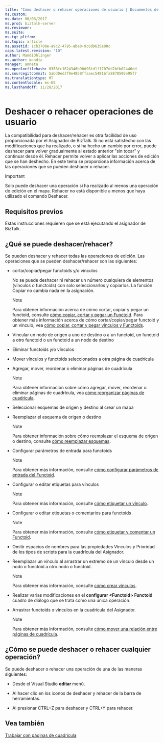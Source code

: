 ```yaml
---
title: "Cómo deshacer o rehacer operaciones de usuario | Documentos de Microsoft"
ms.custom: 
ms.date: 06/08/2017
ms.prod: biztalk-server
ms.reviewer: 
ms.suite: 
ms.tgt_pltfrm: 
ms.topic: article
ms.assetid: 1cb3708e-a9c2-4795-aba0-9c6d9635e08c
caps.latest.revision: "10"
author: MandiOhlinger
ms.author: mandia
manager: anneta
ms.openlocfilehash: 8358fc1624346b90d98fd1f1707dd2bfb02446dd
ms.sourcegitcommit: 5abd0ed3f9e4858ffaaec5481bfa8878595e95f7
ms.translationtype: MT
ms.contentlocale: es-ES
ms.lasthandoff: 11/28/2017
---
```

# <a name="how-to-undo-or-redo-user-operations"></a>Deshacer o rehacer operaciones de usuario
La compatibilidad para deshacer/rehacer es otra facilidad de uso proporcionada por el Asignador de BizTalk. Si no está satisfecho con las modificaciones que ha realizado, o si ha hecho un cambio por error, puede deshacer para volver gradualmente al estado anterior "sin tocar" y continuar desde él. Rehacer permite volver a aplicar las acciones de edición que se han deshecho. En este tema se proporciona información acerca de las operaciones que se pueden deshacer o rehacer.  
  
> [!IMPORTANT]
>  Solo puede deshacer una operación si ha realizado al menos una operación de edición en el mapa. Rehacer no está disponible a menos que haya utilizado el comando Deshacer.  
  
## <a name="prerequisites"></a>Requisitos previos  
 Estas instrucciones requieren que se está ejecutando el asignador de BizTalk.  
  
## <a name="what-can-you-undoredo"></a>¿Qué se puede deshacer/rehacer?  
 Se pueden deshacer y rehacer todas las operaciones de edición. Las operaciones que se pueden deshacer/rehacer son las siguientes:  
  
-   cortar/copiar/pegar functoids y/o vínculos  
  
     No se puede deshacer ni rehacer un número cualquiera de elementos (vínculos o functoids) con solo seleccionarlos y copiarlos. La función Copiar no cambia nada en la asignación.  
  
    > [!NOTE]
    >  Para obtener información acerca de cómo cortar, copiar y pegar un functoid, consulte [cómo copiar, cortar y pegar un Functoid](../core/how-to-copy-cut-and-paste-a-functoid.md). Para obtener más información acerca de cómo cortar/copiar/pegar functoid y un vínculo, vea [cómo copiar, cortar y pegar vínculos y Functoids](../core/how-to-copy-cut-and-paste-links-and-functoids.md).  
  
-   Vincular un nodo de origen a uno de destino o a un functoid, un functoid a otro functoid o un functoid a un nodo de destino  
  
-   Eliminar functoids y/o vínculos  
  
-   Mover vínculos y functoids seleccionados a otra página de cuadrícula  
  
-   Agregar, mover, reordenar o eliminar páginas de cuadrícula  
  
    > [!NOTE]
    >  Para obtener información sobre cómo agregar, mover, reordenar o eliminar páginas de cuadrícula, vea [cómo reorganizar páginas de cuadrícula](../core/how-to-reorder-grid-pages.md).  
  
-   Seleccionar esquemas de origen y destino al crear un mapa  
  
-   Reemplazar el esquema de origen o destino  
  
    > [!NOTE]
    >  Para obtener información sobre cómo reemplazar el esquema de origen o destino, consulte [cómo reemplazar esquemas](../core/how-to-replace-schemas.md).  
  
-   Configurar parámetros de entrada para functoids  
  
    > [!NOTE]
    >  Para obtener más información, consulte [cómo configurar parámetros de entrada del Functoid](../core/how-to-configure-functoid-input-parameters.md).  
  
-   Configurar o editar etiquetas para vínculos  
  
    > [!NOTE]
    >  Para obtener más información, consulte [cómo etiquetar un vínculo](../core/how-to-label-a-link.md).  
  
-   Configurar o editar etiquetas o comentarios para functoids  
  
    > [!NOTE]
    >  Para obtener más información, consulte [cómo etiquetar y comentar un Functoid](../core/how-to-label-and-comment-a-functoid.md).  
  
-   Omitir espacios de nombres para las propiedades Vínculos y Prioridad de los tipos de scripts para la cuadrícula del Asignador.  
  
-   Reemplazar un vínculo al arrastrar un extremo de un vínculo desde un nodo o functoid a otro nodo o functoid.  
  
    > [!NOTE]
    >  Para obtener más información, consulte [cómo crear vínculos](../core/how-to-create-links.md).  
  
-   Realizar varias modificaciones en el **configurar \<Functoid\> Functoid** cuadro de diálogo que se trata como una única operación.  
  
-   Arrastrar functoids o vínculos en la cuadrícula del Asignador.  
  
    > [!NOTE]
    >  Para obtener más información, consulte [cómo mover una relación entre páginas de cuadrícula](../core/how-to-move-a-relationship-between-grid-pages.md).  
  
## <a name="how-can-you-undoredo-any-operation"></a>¿Cómo se puede deshacer o rehacer cualquier operación?  
 Se puede deshacer o rehacer una operación de una de las maneras siguientes:  
  
-   Desde el Visual Studio **editar** menú.  
  
-   Al hacer clic en los iconos de deshacer y rehacer de la barra de herramientas.  
  
-   Al presionar CTRL+Z para deshacer y CTRL+Y para rehacer.  
  
## <a name="see-also"></a>Vea también  
 [Trabajar con páginas de cuadrícula](../core/working-with-grid-pages.md)